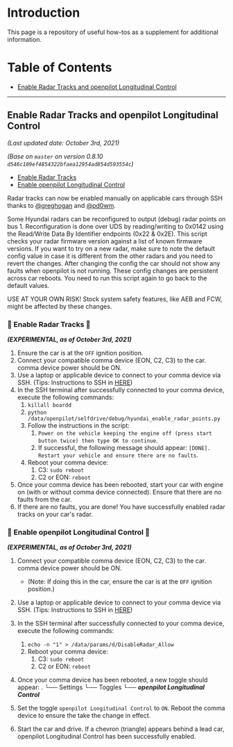 # Introduction
This page is a repository of useful how-tos as a supplement for additional information.

Table of Contents
=======================

* [Enable Radar Tracks and openpilot Longitudinal Control](#Enable-Radar-Tracks-and-openpilot-Longitudinal-Control)

---

## Enable Radar Tracks and openpilot Longitudinal Control

*(Last updated date: October 3rd, 2021)*

*(Base on `master` on version 0.8.10 `d546c109ef4854322bfaea12954ad854d593554c`)*

* [Enable Radar Tracks](#-Enable-Radar_Tracks-)
* [Enable openpilot Longitudinal Control](#-Enable-openpilot-Longitudinal-Control-)

Radar tracks can now be enabled manually on applicable cars through SSH thanks to [@greghogan](https://github.com/greghogan) and [@pd0wm](https://github.com/pd0wm).

Some Hyundai radars can be reconfigured to output (debug) radar points on bus 1.
Reconfiguration is done over UDS by reading/writing to 0x0142 using the Read/Write Data By Identifier
endpoints (0x22 & 0x2E). This script checks your radar firmware version against a list of known
firmware versions. If you want to try on a new radar, make sure to note the default config value
in case it is different from the other radars and you need to revert the changes.
After changing the config the car should not show any faults when openpilot is not running.
These config changes are persistent across car reboots. You need to run this script again
to go back to the default values.

USE AT YOUR OWN RISK! Stock system safety features, like AEB and FCW, might be affected by these changes.

### 🚨 Enable Radar Tracks 🚨

***(EXPERIMENTAL, as of October 3rd, 2021)***

1. Ensure the car is at the `OFF` ignition position.
2. Connect your compatible comma device (EON, C2, C3) to the car. comma device power should be ON.
3. Use a laptop or applicable device to connect to your comma device via SSH. (Tips: Instructions to SSH in [HERE](https://github.com/commaai/openpilot/wiki/SSH))
4. In the SSH terminal after successfully connected to your comma device, execute the following commands:
    1. ```killall boardd```
    2. `python /data/openpilot/selfdrive/debug/hyundai_enable_radar_points.py`
    3. Follow the instructions in the script:
        1. `Power on the vehicle keeping the engine off (press start button twice) then type OK to continue`.
        2. If successful, the following message should appear: `[DONE]. Restart your vehicle and ensure there are no faults`.
    4. Reboot your comma device:
        1. C3: `sudo reboot`
        2. C2 or EON: `reboot`
5. Once your comma device has been rebooted, start your car with engine on (with or without comma device connected). Ensure that there are no faults from the car.
6. If there are no faults, you are done! You have successfully enabled radar tracks on your car's radar.

### 🚨 Enable openpilot Longitudinal Control 🚨

***(EXPERIMENTAL, as of October 3rd, 2021)***

1. Connect your compatible comma device (EON, C2, C3) to the car. comma device power should be ON.
    * (Note: If doing this in the car, ensure the car is at the `OFF` ignition position.)
2. Use a laptop or applicable device to connect to your comma device via SSH. (Tips: Instructions to SSH in [HERE](https://github.com/commaai/openpilot/wiki/SSH))
3. In the SSH terminal after successfully connected to your comma device, execute the following commands:
    1. ```echo -n "1" > /data/params/d/DisableRadar_Allow```
    2. Reboot your comma device:
        1. C3: `sudo reboot`
        2. C2 or EON: `reboot`
4. Once your comma device has been rebooted, a new toggle should appear:
    .
    └── Settings
        └── Toggles
            └── ***openpilot Longitudinal Control***

5. Set the toggle `openpilot Longitudinal Control` to `ON`. Reboot the comma device to ensure the take the change in effect.
6. Start the car and drive. If a chevron (triangle) appears behind a lead car, openpilot Longitudinal Control has been successfully enabled.